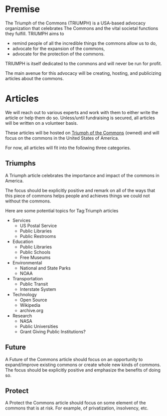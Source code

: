 # Premise

The Triumph of the Commons (TRIUMPH) is a USA-based advocacy organization that celebrates The Commons and the vital societal functions they fulfill.
TRIUMPH aims to 
* remind people of all the incredible things the commons allow us to do,
* advocate for the expansion of the commons,
* advocate for the protection of the commons.

TRIUMPH is itself dedicated to the commons and will never be run for profit.

The main avenue for this advocacy will be creating, hosting, and publicizing articles about the commons.

# Articles

We will reach out to various experts and work with them to either write the article or help them do so. Unless/until fundraising is secured, all articles will be written on a volunteer basis.

These articles will be hosted on [Triumph of the Commons](triumphofthecommons.net) (owned) and will focus on the commons in the United States of America.

For now, all articles will fit into the following three categories.

## Triumphs

A Triumph article celebrates the importance and impact of the commons in America.

The focus should be explicitly positive and remark on all of the ways that this piece of commons helps people and achieves things we could not without the commons.

Here are some potential topics for Tag:Triumph articles

- Services
    - US Postal Service
    - Public Libraries
    - Public Restrooms
- Education
    - Public Libraries
    - Public Schools
    - Free Museums
- Environmental
    - National and State Parks
    - NOAA
- Transportation
    - Public Transit
    - Interstate System
- Technology
    - Open Source
    - Wikipedia
    - archive.org
- Research
    - NASA
    - Public Universities
    - Grant Giving Public Institutions?

## Future

A Future of the Commons article should focus on an opportunity to expand/improve existing commons or create whole new kinds of commons. The focus should be explicitly positive and emphasize the benefits of doing so.

## Protect

A Protect the Commons article should focus on some element of the commons that is at risk. For example, of privatization, insolvency, etc.
